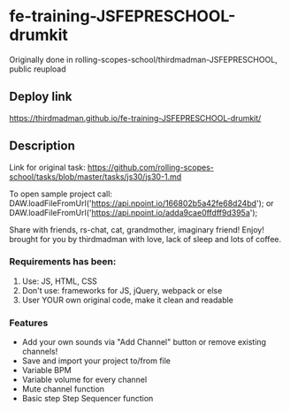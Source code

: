 # fe-training-JSFEPRESCHOOL-drumkit
Originally done in rolling-scopes-school/thirdmadman-JSFEPRESCHOOL, public reupload


## Deploy link
https://thirdmadman.github.io/fe-training-JSFEPRESCHOOL-drumkit/

## Description
Link for original task: https://github.com/rolling-scopes-school/tasks/blob/master/tasks/js30/js30-1.md

To open sample project call:
DAW.loadFileFromUrl('https://api.npoint.io/166802b5a42fe68d24bd');
or
DAW.loadFileFromUrl('https://api.npoint.io/adda9cae0ffdff9d395a');



Share with friends, rs-chat, cat, grandmother, imaginary friend! Enjoy!
brought for you by thirdmadman with love, lack of sleep and lots of coffee.
### Requirements has been:
1. Use: JS, HTML, CSS
2. Don't use: frameworks for JS, jQuery, webpack or else
3. User YOUR own original code, make it clean and readable

### Features
* Add your own sounds via "Add Channel" button or remove existing channels!
* Save and import your project to/from file
* Variable BPM
* Variable volume for every channel
* Mute channel function
* Basic step Step Sequencer function